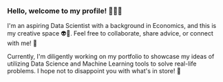 ### Hello, welcome to my profile! 🖖🥳✨

I'm an aspiring Data Scientist with a background in Economics, and this is my creative space 👽🚀. 
Feel free to collaborate, share advice, or connect with me! 💬

Currently, I'm diligently working on my portfolio to showcase my ideas of utilizing Data Science and Machine Learning tools to solve real-life problems. I hope not to disappoint you with what's in store! 🤖


<!--
**servecinska/servecinska** is a ✨ _special_ ✨ repository because its `README.md` (this file) appears on your GitHub profile.

Here are some ideas to get you started:

- 🔭 I’m currently working on ...
- 🌱 I’m currently learning ...
- 👯 I’m looking to collaborate on ...
- 🤔 I’m looking for help with ...
- 💬 Ask me about ...
- 📫 How to reach me: ...
- 😄 Pronouns: ...
- ⚡ Fun fact: ...
-->
